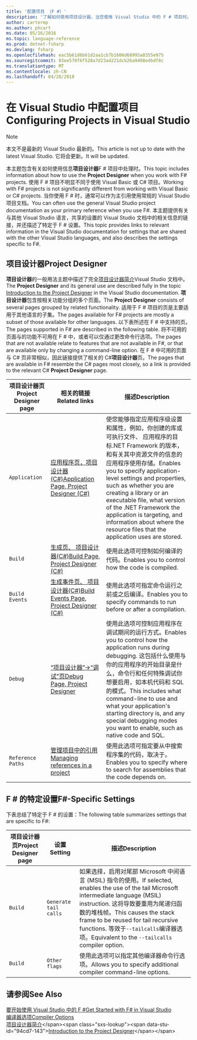 ```yaml
---
title: '配置项目 （F #）'
description: '了解如何使用项目设计器，当您使用 Visual Studio 中的 F # 项目时。'
author: cartermp
ms.author: phcart
ms.date: 05/16/2016
ms.topic: language-reference
ms.prod: dotnet-fsharp
ms.devlang: fsharp
ms.openlocfilehash: eac5b61d6b61d2aa1cb7b1606d60995a0355e975
ms.sourcegitcommit: 03ee570f6f528a7d23a4221dcb26a9498edbdf8c
ms.translationtype: MT
ms.contentlocale: zh-CN
ms.lasthandoff: 04/28/2018
---
```

# <a name="configuring-projects-in-visual-studio"></a><span data-ttu-id="94cd7-103">在 Visual Studio 中配置项目</span><span class="sxs-lookup"><span data-stu-id="94cd7-103">Configuring Projects in Visual Studio</span></span>

> [!NOTE]
<span data-ttu-id="94cd7-104">本文不是最新的 Visual Studio 最新的。</span><span class="sxs-lookup"><span data-stu-id="94cd7-104">This article is not up to date with the latest Visual Studio.</span></span>  <span data-ttu-id="94cd7-105">它将会更新。</span><span class="sxs-lookup"><span data-stu-id="94cd7-105">It will be updated.</span></span>

<span data-ttu-id="94cd7-106">本主题包含有关如何使用信息**项目设计器**F # 项目中处理时。</span><span class="sxs-lookup"><span data-stu-id="94cd7-106">This topic includes information about how to use the **Project Designer** when you work with F# projects.</span></span> <span data-ttu-id="94cd7-107">使用 F # 项目不明显不同于使用 Visual Basic 或 C# 项目。</span><span class="sxs-lookup"><span data-stu-id="94cd7-107">Working with F# projects is not significantly different from working with Visual Basic or C# projects.</span></span> <span data-ttu-id="94cd7-108">当你使用 F # 时，通常可以作为主引用使用常规的 Visual Studio 项目文档。</span><span class="sxs-lookup"><span data-stu-id="94cd7-108">You can often use the general Visual Studio project documentation as your primary reference when you use F#.</span></span> <span data-ttu-id="94cd7-109">本主题提供有关与其他 Visual Studio 语言，共享的设置的 Visual Studio 文档中的相关信息的链接，并还描述了特定于 F # 设置。</span><span class="sxs-lookup"><span data-stu-id="94cd7-109">This topic provides links to relevant information in the Visual Studio documentation for settings that are shared with the other Visual Studio languages, and also describes the settings specific to F#.</span></span>

## <a name="project-designer"></a><span data-ttu-id="94cd7-110">项目设计器</span><span class="sxs-lookup"><span data-stu-id="94cd7-110">Project Designer</span></span>
<span data-ttu-id="94cd7-111">**项目设计器**的一般用法主题中描述了完全[项目设计器简介](https://msdn.microsoft.com/library/898dd854-c98d-430c-ba1b-a913ce3c73d7)Visual Studio 文档中。</span><span class="sxs-lookup"><span data-stu-id="94cd7-111">The **Project Designer** and its general use are described fully in the topic [Introduction to the Project Designer](https://msdn.microsoft.com/library/898dd854-c98d-430c-ba1b-a913ce3c73d7) in the Visual Studio documentation.</span></span> <span data-ttu-id="94cd7-112">**项目设计器**包含按相关功能分组的多个页面。</span><span class="sxs-lookup"><span data-stu-id="94cd7-112">The **Project Designer** consists of several pages grouped by related functionality.</span></span> <span data-ttu-id="94cd7-113">适用于 F # 项目的页是主要适用于其他语言的子集。</span><span class="sxs-lookup"><span data-stu-id="94cd7-113">The pages available for F# projects are mostly a subset of those available for other languages.</span></span> <span data-ttu-id="94cd7-114">以下表所述在 F # 中支持的页。</span><span class="sxs-lookup"><span data-stu-id="94cd7-114">The pages supported in F# are described in the following table.</span></span> <span data-ttu-id="94cd7-115">将不可用的页面与的功能不可用在 F # 中，或者可以仅通过更改命令行选项。</span><span class="sxs-lookup"><span data-stu-id="94cd7-115">The pages that are not available relate to features that are not available in F#, or that are available only by changing a command-line option.</span></span> <span data-ttu-id="94cd7-116">在 F # 中可用的页面与 C# 页非常相似，因此链接提供了相关的 C#**项目设计器**页。</span><span class="sxs-lookup"><span data-stu-id="94cd7-116">The pages that are available in F# resemble the C# pages most closely, so a link is provided to the relevant C# **Project Designer** page.</span></span>

|<span data-ttu-id="94cd7-117">项目设计器页</span><span class="sxs-lookup"><span data-stu-id="94cd7-117">Project Designer page</span></span>|<span data-ttu-id="94cd7-118">相关的链接</span><span class="sxs-lookup"><span data-stu-id="94cd7-118">Related links</span></span>|<span data-ttu-id="94cd7-119">描述</span><span class="sxs-lookup"><span data-stu-id="94cd7-119">Description</span></span>|
|---------------------|-------------|-----------|
|`Application`|[<span data-ttu-id="94cd7-120">应用程序页，项目设计器&#40;C&#35;&#41;</span><span class="sxs-lookup"><span data-stu-id="94cd7-120">Application Page, Project Designer &#40;C&#35;&#41;</span></span>](https://msdn.microsoft.com/library/ms247046.aspx)|<span data-ttu-id="94cd7-121">使您能够指定应用程序级设置和属性，例如，你创建的库或可执行文件、 应用程序的目标.NET Framework 的版本，和有关其中资源文件的信息的应用程序使用存储。</span><span class="sxs-lookup"><span data-stu-id="94cd7-121">Enables you to specify application-level settings and properties, such as whether you are creating a library or an executable file, what version of the .NET Framework the application is targeting, and information about where the resource files that the application uses are stored.</span></span>|
|`Build`|[<span data-ttu-id="94cd7-122">生成页、 项目设计器&#40;C&#35;&#41;</span><span class="sxs-lookup"><span data-stu-id="94cd7-122">Build Page, Project Designer &#40;C&#35;&#41;</span></span>](https://msdn.microsoft.com/library/kb4wyys2.aspx)|<span data-ttu-id="94cd7-123">使用此选项可控制如何编译的代码。</span><span class="sxs-lookup"><span data-stu-id="94cd7-123">Enables you to control how the code is compiled.</span></span>|
|`Build Events`|[<span data-ttu-id="94cd7-124">生成事件页、 项目设计器&#40;C&#35;&#41;</span><span class="sxs-lookup"><span data-stu-id="94cd7-124">Build Events Page, Project Designer &#40;C&#35;&#41;</span></span>](https://msdn.microsoft.com/library/kb4wyys2.aspx)|<span data-ttu-id="94cd7-125">使用此选项可指定命令运行之前或之后编译。</span><span class="sxs-lookup"><span data-stu-id="94cd7-125">Enables you to specify commands to run before or after a compilation.</span></span>|
|`Debug`|[<span data-ttu-id="94cd7-126">“项目设计器”->“调试”页</span><span class="sxs-lookup"><span data-stu-id="94cd7-126">Debug Page, Project Designer</span></span>](https://msdn.microsoft.com/library/2wcdezs5.aspx)|<span data-ttu-id="94cd7-127">使用此选项可控制应用程序在调试期间的运行方式。</span><span class="sxs-lookup"><span data-stu-id="94cd7-127">Enables you to control how the application runs during debugging.</span></span> <span data-ttu-id="94cd7-128">这包括什么使用与你的应用程序的开始目录是什么，命令行和任何特殊调试你想要启用，如本机代码和 SQL 的模式。</span><span class="sxs-lookup"><span data-stu-id="94cd7-128">This includes what command-line to use and what your application's starting directory is, and any special debugging modes you want to enable, such as native code and SQL.</span></span>|
|`Reference Paths`|[<span data-ttu-id="94cd7-129">管理项目中的引用</span><span class="sxs-lookup"><span data-stu-id="94cd7-129">Managing references in a project</span></span>](/visualstudio/ide/managing-references-in-a-project)|<span data-ttu-id="94cd7-130">使用此选项可指定要从中搜索程序集的代码，取决于。</span><span class="sxs-lookup"><span data-stu-id="94cd7-130">Enables you to specify where to search for assemblies that the code depends on.</span></span>|

## <a name="f-specific-settings"></a><span data-ttu-id="94cd7-131">F # 的特定设置</span><span class="sxs-lookup"><span data-stu-id="94cd7-131">F#-Specific Settings</span></span>
<span data-ttu-id="94cd7-132">下表总结了特定于 F # 的设置：</span><span class="sxs-lookup"><span data-stu-id="94cd7-132">The following table summarizes settings that are specific to F#:</span></span>

|<span data-ttu-id="94cd7-133">项目设计器页</span><span class="sxs-lookup"><span data-stu-id="94cd7-133">Project Designer page</span></span>|<span data-ttu-id="94cd7-134">设置</span><span class="sxs-lookup"><span data-stu-id="94cd7-134">Setting</span></span>|<span data-ttu-id="94cd7-135">描述</span><span class="sxs-lookup"><span data-stu-id="94cd7-135">Description</span></span>|
|---------------------|-------|-----------|
|`Build`|`Generate tail calls`|<span data-ttu-id="94cd7-136">如果选择，启用对尾部 Microsoft 中间语言 (MSIL) 指令的使用。</span><span class="sxs-lookup"><span data-stu-id="94cd7-136">If selected, enables the use of the tail Microsoft intermediate language (MSIL) instruction.</span></span> <span data-ttu-id="94cd7-137">这将导致要重用为尾递归函数的堆栈帧。</span><span class="sxs-lookup"><span data-stu-id="94cd7-137">This causes the stack frame to be reused for tail recursive functions.</span></span> <span data-ttu-id="94cd7-138">等效于`--tailcalls`编译器选项。</span><span class="sxs-lookup"><span data-stu-id="94cd7-138">Equivalent to the `--tailcalls` compiler option.</span></span>|
|`Build`|`Other flags`|<span data-ttu-id="94cd7-139">使用此选项可以指定其他编译器命令行选项。</span><span class="sxs-lookup"><span data-stu-id="94cd7-139">Allows you to specify additional compiler command-line options.</span></span>|

## <a name="see-also"></a><span data-ttu-id="94cd7-140">请参阅</span><span class="sxs-lookup"><span data-stu-id="94cd7-140">See Also</span></span>
 [<span data-ttu-id="94cd7-141">要开始使用 Visual Studio 中的 F #</span><span class="sxs-lookup"><span data-stu-id="94cd7-141">Get Started with F# in Visual Studio</span></span>](../get-started/get-started-visual-studio.md)  
 [<span data-ttu-id="94cd7-142">编译器选项</span><span class="sxs-lookup"><span data-stu-id="94cd7-142">Compiler Options</span></span>](../language-reference/compiler-options.md)  
 <span data-ttu-id="94cd7-143">[项目设计器简介](https://msdn.microsoft.com/library/898dd854-c98d-430c-ba1b-a913ce3c73d7(v=vs.100))</span><span class="sxs-lookup"><span data-stu-id="94cd7-143">[Introduction to the Project Designer](https://msdn.microsoft.com/library/898dd854-c98d-430c-ba1b-a913ce3c73d7(v=vs.100))</span></span>

